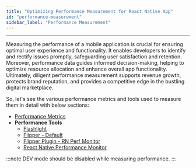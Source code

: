 ```yaml
---
title: "Optimizing Performance Measurement for React Native App"
id: "performance-measurement"
sidebar_label: "Performance Measurement"
---
```

---

Measuring the performance of a mobile application is crucial for ensuring optimal user experience and functionality.
It enables developers to identify and rectify issues promptly, safeguarding user satisfaction and retention.
Moreover, performance data guides informed decision-making, helping to optimize resource allocation and enhance overall
app functionality. Ultimately, diligent performance measurement supports revenue growth, protects brand reputation, and
provides a competitive edge in the bustling digital marketplace.

So, let's see the various performance metrics and tools used to measure them in detail with below sections:

- [Performance Metrics](/learn/react-native/performance-metrics)
- **Performance Tools** 
  - [Flashlight](/learn/react-native/flashlight)
  - [Flipper - Default](/learn/react-native/flipper)
  - [Flipper Plugin - RN Perf Monitor](/learn/react-native/rn-perf-monitor)
  - [React Native Performance Monitor](/learn/react-native/react-native-performance-monitor)

:::note
DEV mode should be disabled while measuring performance.
:::
